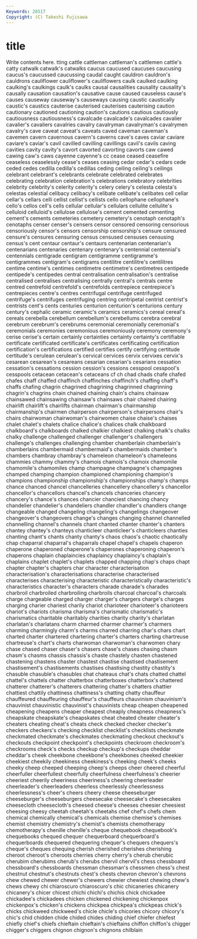 ```yaml
---
Keywords: 28517 
Copyright: (C) Takeshi Fujisawa
---
```


# title

Write contents here.
tting cattle cattleman cattleman's cattlemen
cattle's catty catwalk catwalk's catwalks caucus caucused caucuses caucusing caucus's
caucussed caucussing caudal caught cauldron cauldron's cauldrons cauliflower cauliflower's cauliflowers
caulk caulked caulking caulking's caulkings caulk's caulks causal causalities causality
causality's causally causation causation's causative cause caused causeless cause's causes
causeway causeway's causeways causing caustic caustically caustic's caustics cauterise cauterised
cauterises cauterising caution cautionary cautioned cautioning caution's cautions cautious cautiously
cautiousness cautiousness's cavalcade cavalcade's cavalcades cavalier cavalier's cavaliers cavalries cavalry
cavalryman cavalryman's cavalrymen cavalry's cave caveat caveat's caveats caved caveman
caveman's cavemen cavern cavernous cavern's caverns cave's caves caviar caviare
caviare's caviar's cavil cavilled cavilling cavillings cavil's cavils caving cavities
cavity cavity's cavort cavorted cavorting cavorts caw cawed cawing caw's
caws cayenne cayenne's cc cease ceased ceasefire ceaseless ceaselessly cease's
ceases ceasing cedar cedar's cedars cede ceded cedes cedilla cedilla's
cedillas ceding ceiling ceiling's ceilings celebrant celebrant's celebrants celebrate celebrated
celebrates celebrating celebration celebration's celebrations celebratory celebrities celebrity celebrity's celerity
celerity's celery celery's celesta celesta's celestas celestial celibacy celibacy's celibate
celibate's celibates cell cellar cellar's cellars celli cellist cellist's cellists
cello cellophane cellophane's cello's cellos cell's cells cellular cellular's cellulars
cellulite cellulite's celluloid celluloid's cellulose cellulose's cement cemented cementing cement's
cements cemeteries cemetery cemetery's cenotaph cenotaph's cenotaphs censer censer's censers
censor censored censoring censorious censoriously censor's censors censorship censorship's censure
censured censure's censures censuring census censused censuses censusing census's cent
centaur centaur's centaurs centenarian centenarian's centenarians centenaries centenary centenary's centennial
centennial's centennials centigrade centigram centigramme centigramme's centigrammes centigram's centigrams centilitre
centilitre's centilitres centime centime's centimes centimetre centimetre's centimetres centipede centipede's
centipedes central centralisation centralisation's centralise centralised centralises centralising centrally central's
centrals centre centred centrefold centrefold's centrefolds centrepiece centrepiece's centrepieces centre's
centres centrifugal centrifuge centrifuged centrifuge's centrifuges centrifuging centring centripetal centrist
centrist's centrists cent's cents centuries centurion centurion's centurions century century's
cephalic ceramic ceramic's ceramics ceramics's cereal cereal's cereals cerebella cerebellum
cerebellum's cerebellums cerebra cerebral cerebrum cerebrum's cerebrums ceremonial ceremonially ceremonial's
ceremonials ceremonies ceremonious ceremoniously ceremony ceremony's cerise cerise's certain certainly
certainties certainty certainty's certifiable certificate certificated certificate's certificates certificating certification
certification's certifications certified certifies certify certifying certitude certitude's cerulean cerulean's
cervical cervices cervix cervixes cervix's cesarean cesarean's cesareans cesarian cesarian's
cesarians cessation cessation's cessations cession cession's cessions cesspool cesspool's cesspools
cetacean cetacean's cetaceans cf ch chad chads chafe chafed chafes
chaff chaffed chaffinch chaffinches chaffinch's chaffing chaff's chaffs chafing chagrin
chagrined chagrining chagrinned chagrinning chagrin's chagrins chain chained chaining chain's
chains chainsaw chainsawed chainsawing chainsaw's chainsaws chair chaired chairing chairlift
chairlift's chairlifts chairman chairman's chairmanship chairmanship's chairmen chairperson chairperson's chairpersons
chair's chairs chairwoman chairwoman's chairwomen chaise chaise's chaises chalet chalet's
chalets chalice chalice's chalices chalk chalkboard chalkboard's chalkboards chalked chalkier
chalkiest chalking chalk's chalks chalky challenge challenged challenger challenger's challengers
challenge's challenges challenging chamber chamberlain chamberlain's chamberlains chambermaid chambermaid's chambermaids
chamber's chambers chambray chambray's chameleon chameleon's chameleons chammies chammy chammy's
chamois chamois's chamoix chamomile chamomile's chamomiles champ champagne champagne's champagnes
champed champing champion championed championing champion's champions championship championship's championships
champ's champs chance chanced chancel chancelleries chancellery chancellery's chancellor chancellor's
chancellors chancel's chancels chanceries chancery chancery's chance's chances chancier chanciest
chancing chancy chandelier chandelier's chandeliers chandler chandler's chandlers change changeable
changed changeling changeling's changelings changeover changeover's changeovers change's changes changing
channel channelled channelling channel's channels chant chanted chanter chanter's chanters
chantey chantey's chanteys chanticleer chanticleer's chanticleers chanties chanting chant's chants
chanty chanty's chaos chaos's chaotic chaotically chap chaparral chaparral's chaparrals
chapel chapel's chapels chaperon chaperone chaperoned chaperone's chaperones chaperoning chaperon's
chaperons chaplain chaplaincies chaplaincy chaplaincy's chaplain's chaplains chaplet chaplet's chaplets
chapped chapping chap's chaps chapt chapter chapter's chapters char character
characterisation characterisation's characterisations characterise characterised characterises characterising characteristic characteristically characteristic's
characteristics character's characters charade charade's charades charbroil charbroiled charbroiling charbroils
charcoal charcoal's charcoals charge chargeable charged charger charger's chargers charge's
charges charging charier chariest charily chariot charioteer charioteer's charioteers chariot's
chariots charisma charisma's charismatic charismatic's charismatics charitable charitably charities charity
charity's charlatan charlatan's charlatans charm charmed charmer charmer's charmers charming
charmingly charm's charms charred charring char's chars chart charted charter
chartered chartering charter's charters charting chartreuse chartreuse's chart's charts charwoman
charwoman's charwomen chary chase chased chaser chaser's chasers chase's chases
chasing chasm chasm's chasms chassis chassis's chaste chastely chasten chastened
chastening chastens chaster chastest chastise chastised chastisement chastisement's chastisements chastises
chastising chastity chastity's chasuble chasuble's chasubles chat chateaus chat's chats
chatted chattel chattel's chattels chatter chatterbox chatterboxes chatterbox's chattered chatterer
chatterer's chatterers chattering chatter's chatters chattier chattiest chattily chattiness chattiness's
chatting chatty chauffeur chauffeured chauffeuring chauffeur's chauffeurs chauvinism chauvinism's chauvinist
chauvinistic chauvinist's chauvinists cheap cheapen cheapened cheapening cheapens cheaper cheapest
cheaply cheapness cheapness's cheapskate cheapskate's cheapskates cheat cheated cheater cheater's
cheaters cheating cheat's cheats check checked checker checker's checkers checkers's
checking checklist checklist's checklists checkmate checkmated checkmate's checkmates checkmating checkout
checkout's checkouts checkpoint checkpoint's checkpoints checkroom checkroom's checkrooms check's checks
checkup checkup's checkups cheddar cheddar's cheek cheekbone cheekbone's cheekbones cheeked
cheekier cheekiest cheekily cheekiness cheekiness's cheeking cheek's cheeks cheeky cheep
cheeped cheeping cheep's cheeps cheer cheered cheerful cheerfuller cheerfullest cheerfully
cheerfulness cheerfulness's cheerier cheeriest cheerily cheeriness cheeriness's cheering cheerleader cheerleader's
cheerleaders cheerless cheerlessly cheerlessness cheerlessness's cheer's cheers cheery cheese cheeseburger
cheeseburger's cheeseburgers cheesecake cheesecake's cheesecakes cheesecloth cheesecloth's cheesed cheese's cheeses
cheesier cheesiest cheesing cheesy cheetah cheetah's cheetahs chef chef's chefs
chem chemical chemically chemical's chemicals chemise chemise's chemises chemist chemistry
chemistry's chemist's chemists chemotherapy chemotherapy's chenille chenille's cheque chequebook chequebook's
chequebooks chequed chequer chequerboard chequerboard's chequerboards chequered chequering chequer's chequers
chequers's cheque's cheques chequing cherish cherished cherishes cherishing cheroot cheroot's
cheroots cherries cherry cherry's cherub cherubic cherubim cherubims cherub's cherubs
chervil chervil's chess chessboard chessboard's chessboards chessman chessman's chessmen chess's
chest chestnut chestnut's chestnuts chest's chests chevron chevron's chevrons chew
chewed chewer chewer's chewers chewier chewiest chewing chew's chews chewy
chi chiaroscuro chiaroscuro's chic chicaneries chicanery chicanery's chicer chicest chichi
chichi's chichis chick chickadee chickadee's chickadees chicken chickened chickening chickenpox
chickenpox's chicken's chickens chickpea chickpea's chickpeas chick's chicks chickweed chickweed's
chicle chicle's chicories chicory chicory's chic's chid chidden chide chided
chides chiding chief chiefer chiefest chiefly chief's chiefs chieftain chieftain's
chieftains chiffon chiffon's chigger chigger's chiggers chignon chignon's chignons chilblain
